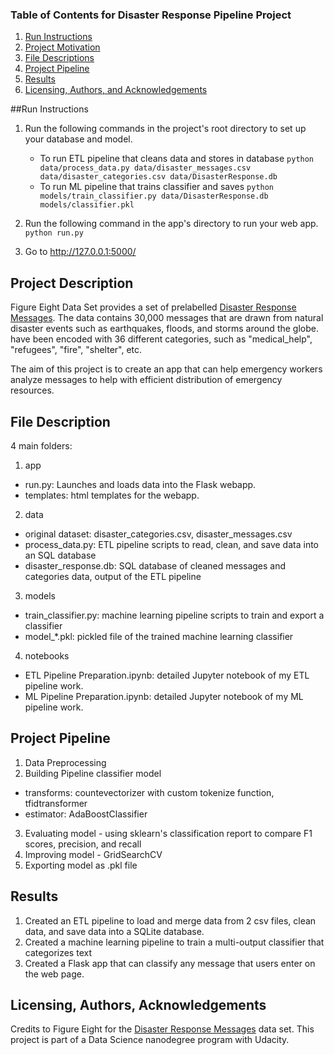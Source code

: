 
### Table of Contents for Disaster Response Pipeline Project

1. [Run Instructions](#instructions)
2. [Project Motivation](#motivation)
3. [File Descriptions](#files)
4. [Project Pipeline](#pipeline)
5. [Results](#Results)
6. [Licensing, Authors, and Acknowledgements](#licensing)

##Run Instructions<a name="instructions"></a>
1. Run the following commands in the project's root directory to set up your database and model.

    - To run ETL pipeline that cleans data and stores in database
        `python data/process_data.py data/disaster_messages.csv data/disaster_categories.csv data/DisasterResponse.db`
    - To run ML pipeline that trains classifier and saves
        `python models/train_classifier.py data/DisasterResponse.db models/classifier.pkl`

2. Run the following command in the app's directory to run your web app.
    `python run.py`

3. Go to http://127.0.0.1:5000/

## Project Description<a name="ProjectDescription"></a>

Figure Eight Data Set provides a set of prelabelled [Disaster Response Messages](https://www.figure-eight.com/dataset/combined-disaster-response-data/). The data contains 30,000 messages that are drawn from natural disaster events such as earthquakes, floods, and storms around the globe. have been encoded with 36 different categories, such as "medical_help", "refugees", "fire", "shelter", etc.

The aim of this project is to create an app that can help emergency workers analyze messages to help with efficient distribution of emergency resources.

## File Description <a name="FileDescription"></a>

4 main folders:
1. app
- run.py: Launches and loads data into the Flask webapp.
- templates: html templates for the webapp.
2. data
- original dataset: disaster_categories.csv, disaster_messages.csv
- process_data.py: ETL pipeline scripts to read, clean, and save data into an SQL database
- disaster_response.db: SQL database  of cleaned messages and categories data, output of the ETL pipeline
3. models
- train_classifier.py: machine learning pipeline scripts to train and export a classifier
- model_*.pkl: pickled file of the trained machine learning classifier
4. notebooks
- ETL Pipeline Preparation.ipynb: detailed Jupyter notebook of my ETL pipeline work.
- ML Pipeline Preparation.ipynb: detailed Jupyter notebook of my ML pipeline work.

## Project Pipeline <a name="pipeline"></a>

1. Data Preprocessing
2. Building Pipeline classifier model
- transforms: countevectorizer with custom tokenize function, tfidtransformer
- estimator: AdaBoostClassifier
3. Evaluating model - using sklearn's classification report to compare F1 scores, precision, and recall
4. Improving model - GridSearchCV
5. Exporting model as .pkl file

## Results <a name="Results"></a>
1. Created an ETL pipeline to load and merge data from 2 csv files, clean data, and save data into a SQLite database.
2. Created a machine learning pipeline to train a multi-output classifier that categorizes text
3. Created a Flask app that can classify any message that users enter on the web page.

## Licensing, Authors, Acknowledgements<a name="licensing"></a>
Credits to Figure Eight for the [Disaster Response Messages](https://www.figure-eight.com/dataset/combined-disaster-response-data/) data set. This project is part of a Data Science nanodegree program with Udacity.
